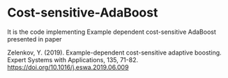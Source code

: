 # Cost-sensitive-AdaBoost

It is the code implementing Example dependent cost-sensitive AdaBoost presented in paper

Zelenkov, Y. (2019). Example-dependent cost-sensitive adaptive boosting. Expert Systems with Applications, 135, 71-82.
https://doi.org/10.1016/j.eswa.2019.06.009
